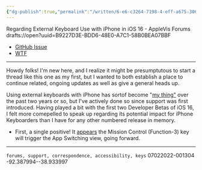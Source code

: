 ```yaml
---
{"dg-publish":true,"permalink":"/written/6-e6-c3264-7198-4-eff-a675-3067144519-e5/","dgHomeLink":true,"dgPassFrontmatter":false}
---
```


Regarding External Keyboard Use with iPhone in iOS 16 - AppleVis Forums
drafts://open?uuid=B9227D3E-BDD6-48E0-A7C1-58B0BEA07BBF

- [GitHub Issue](https://github.com/ExtraKeys/keys/issues/58)
- [WTF](https://davidblue.wtf/drafts/B9227D3E-BDD6-48E0-A7C1-58B0BEA07BBF.html) 

---

Howdy folks! I'm new here, and I realize it might be presumptutous to start a thread like this one as my first, but I wanted to both establish a place to continue related, ongoing updates as well as give a general heads up.

Using external keyboards with iPhone has sortof become "[my thing"](https://uikeycommand.com) over the past two years or so, but I've actively done so since support was first introduced. Having played a bit with the first two Developer Betas of iOS 16, I felt more comepelled to speak up regarding its potential impact for iPhone Keyboarders than I have for any other numbered release in memory.

- First, a single positive! It [appears](https://twitter.com/neoyokel/status/1533968485998534661) the Mission Control (Function-3) key will trigger the App Switching view, going forward.

---

`forums, support, correspondence, accessibility, keys`
07022022-001304
-92.387994--38.933997